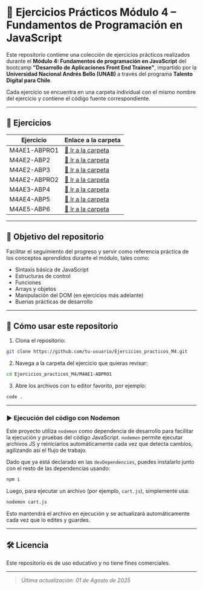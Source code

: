 # 🧠 Ejercicios Prácticos Módulo 4 – Fundamentos de Programación en JavaScript

Este repositorio contiene una colección de ejercicios prácticos realizados durante el **Módulo 4: Fundamentos de programación en JavaScript** del bootcamp **"Desarrollo de Aplicaciones Front End Trainee"**, impartido por la **Universidad Nacional Andrés Bello (UNAB)** a través del programa **Talento Digital para Chile**.

Cada ejercicio se encuentra en una carpeta individual con el mismo nombre del ejercicio y contiene el código fuente correspondiente.

---

## 📂 Ejercicios

| Ejercicio | Enlace a la carpeta |
|----------|---------------------|
| M4AE1-ABPRO1 | [📁 Ir a la carpeta](./M4AE1-ABPRO1) |
| M4AE2-ABP2 | [📁 Ir a la carpeta](./M4AE2-ABP2) |
| M4AE2-ABP3 | [📁 Ir a la carpeta](./M4AE2-ABP3) |
| M4AE2-ABPRO2 | [📁 Ir a la carpeta](./M4AE2-ABPRO2) |
| M4AE3-ABP4 | [📁 Ir a la carpeta](./M4AE3-ABP4) |
| M4AE4-ABP5 | [📁 Ir a la carpeta](./M4AE4-ABP5) |
| M4AE5-ABP6 | [📁 Ir a la carpeta](./M4AE5-ABP6) |

---

## 🚀 Objetivo del repositorio

Facilitar el seguimiento del progreso y servir como referencia práctica de los conceptos aprendidos durante el módulo, tales como:

- Sintaxis básica de JavaScript
- Estructuras de control
- Funciones
- Arrays y objetos
- Manipulación del DOM (en ejercicios más adelante)
- Buenas prácticas de desarrollo

---

## 📌 Cómo usar este repositorio

1. Clona el repositorio:

```bash
git clone https://github.com/tu-usuario/Ejercicios_practicos_M4.git
```

2. Navega a la carpeta del ejercicio que quieras revisar:

```bash
cd Ejercicios_practicos_M4/M4AE1-ABPRO1
```

3. Abre los archivos con tu editor favorito, por ejemplo:

```bash
code .
```

---

### ▶️ Ejecución del código con Nodemon

Este proyecto utiliza `nodemon` como dependencia de desarrollo para facilitar la ejecución y pruebas del código JavaScript. `nodemon` permite ejecutar archivos JS y reiniciarlos automáticamente cada vez que detecta cambios, agilizando así el flujo de trabajo.

Dado que ya está declarado en las `devDependencies`, puedes instalarlo junto con el resto de las dependencias usando:

```bash
npm i
```

Luego, para ejecutar un archivo (por ejemplo, `cart.js`), simplemente usa:

```bash
nodemon cart.js
```

Esto mantendrá el archivo en ejecución y se actualizará automáticamente cada vez que lo edites y guardes.

---

## 🛠️ Licencia

Este repositorio es de uso educativo y no tiene fines comerciales.

---

> *Última actualización: 01 de Agosto de 2025*

